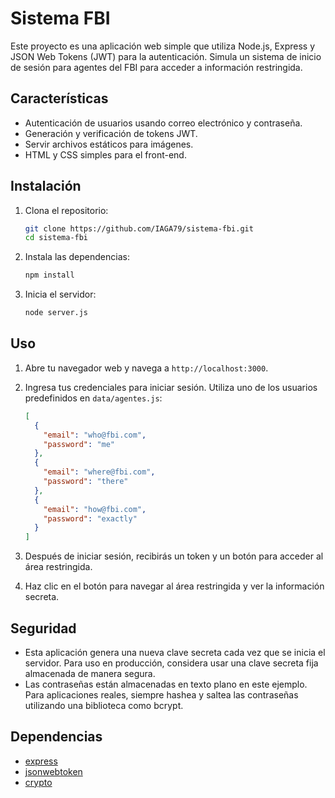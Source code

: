# Sistema FBI

Este proyecto es una aplicación web simple que utiliza Node.js, Express y JSON Web Tokens (JWT) para la autenticación. Simula un sistema de inicio de sesión para agentes del FBI para acceder a información restringida.

## Características

- Autenticación de usuarios usando correo electrónico y contraseña.
- Generación y verificación de tokens JWT.
- Servir archivos estáticos para imágenes.
- HTML y CSS simples para el front-end.

## Instalación

1. Clona el repositorio:
    ```bash
    git clone https://github.com/IAGA79/sistema-fbi.git
    cd sistema-fbi
    ```

2. Instala las dependencias:
    ```bash
    npm install
    ```

3. Inicia el servidor:
    ```bash
    node server.js
    ```

## Uso

1. Abre tu navegador web y navega a `http://localhost:3000`.

2. Ingresa tus credenciales para iniciar sesión. Utiliza uno de los usuarios predefinidos en `data/agentes.js`:
    ```json
    [
      {
        "email": "who@fbi.com",
        "password": "me"
      },
      {
        "email": "where@fbi.com",
        "password": "there"
      },
      {
        "email": "how@fbi.com",
        "password": "exactly"
      }
    ]
    ```

3. Después de iniciar sesión, recibirás un token y un botón para acceder al área restringida.

4. Haz clic en el botón para navegar al área restringida y ver la información secreta.

## Seguridad

- Esta aplicación genera una nueva clave secreta cada vez que se inicia el servidor. Para uso en producción, considera usar una clave secreta fija almacenada de manera segura.
- Las contraseñas están almacenadas en texto plano en este ejemplo. Para aplicaciones reales, siempre hashea y saltea las contraseñas utilizando una biblioteca como bcrypt.

## Dependencias

- [express](https://www.npmjs.com/package/express)
- [jsonwebtoken](https://www.npmjs.com/package/jsonwebtoken)
- [crypto](https://nodejs.org/api/crypto.html)